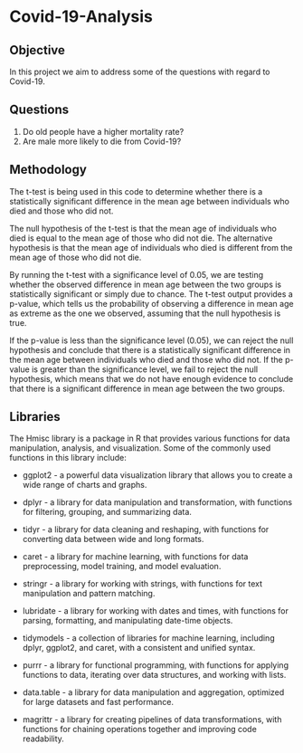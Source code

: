 # Covid-19-Analysis
## Objective 
In this project we aim to address some of the questions with regard to Covid-19.


## Questions
1) Do old people have a higher mortality rate?
2) Are male more likely to die from Covid-19?


## Methodology 

The t-test is being used in this code to determine whether there is a statistically significant difference in the mean age between individuals who died and those who did not.

The null hypothesis of the t-test is that the mean age of individuals who died is equal to the mean age of those who did not die. The alternative hypothesis is that the mean age of individuals who died is different from the mean age of those who did not die.

By running the t-test with a significance level of 0.05, we are testing whether the observed difference in mean age between the two groups is statistically significant or simply due to chance. The t-test output provides a p-value, which tells us the probability of observing a difference in mean age as extreme as the one we observed, assuming that the null hypothesis is true.

If the p-value is less than the significance level (0.05), we can reject the null hypothesis and conclude that there is a statistically significant difference in the mean age between individuals who died and those who did not. If the p-value is greater than the significance level, we fail to reject the null hypothesis, which means that we do not have enough evidence to conclude that there is a significant difference in mean age between the two groups.

## Libraries 
The Hmisc library is a package in R that provides various functions for data manipulation, analysis, and visualization. Some of the commonly used functions in this library include:

* ggplot2 - a powerful data visualization library that allows you to create a wide range of charts and graphs.

* dplyr - a library for data manipulation and transformation, with functions for filtering, grouping, and summarizing data.

* tidyr - a library for data cleaning and reshaping, with functions for converting data between wide and long formats.

* caret - a library for machine learning, with functions for data preprocessing, model training, and model evaluation.

* stringr - a library for working with strings, with functions for text manipulation and pattern matching.

* lubridate - a library for working with dates and times, with functions for parsing, formatting, and manipulating date-time objects.

* tidymodels - a collection of libraries for machine learning, including dplyr, ggplot2, and caret, with a consistent and unified syntax.

* purrr - a library for functional programming, with functions for applying functions to data, iterating over data structures, and working with lists.

* data.table - a library for data manipulation and aggregation, optimized for large datasets and fast performance.

* magrittr - a library for creating pipelines of data transformations, with functions for chaining operations together and improving code readability.
